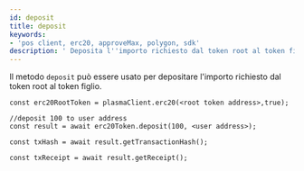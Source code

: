 ```yaml
---
id: deposit
title: deposit
keywords:
- 'pos client, erc20, approveMax, polygon, sdk'
description: ' Deposita l''importo richiesto dal token root al token figlio.'
---
```


Il metodo `deposit` può essere usato per depositare l'importo richiesto dal token root al token figlio.

```
const erc20RootToken = plasmaClient.erc20(<root token address>,true);

//deposit 100 to user address
const result = await erc20Token.deposit(100, <user address>);

const txHash = await result.getTransactionHash();

const txReceipt = await result.getReceipt();

```
